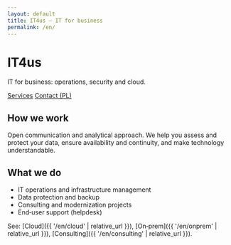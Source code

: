 ```yaml
---
layout: default
title: IT4us — IT for business
permalink: /en/
---
```


<link rel="stylesheet" href="{{ '/assets/css/custom.css' | relative_url }}">

<div class="hero">
  <h1>IT4us</h1>
  <p>IT for business: operations, security and cloud.</p>
  <p class="cta">
    <a href="{{ '/en/services' | relative_url }}" class="btn">Services</a>
    <a href="{{ '/kontakt' | relative_url }}" class="btn btn-secondary">Contact (PL)</a>
  </p>
</div>

## How we work
Open communication and analytical approach. We help you assess and protect your data, ensure availability and continuity, and make technology understandable.

## What we do
- IT operations and infrastructure management
- Data protection and backup
- Consulting and modernization projects
- End‑user support (helpdesk)

See: [Cloud]({{ '/en/cloud' | relative_url }}), [On‑prem]({{ '/en/onprem' | relative_url }}), [Consulting]({{ '/en/consulting' | relative_url }}).
